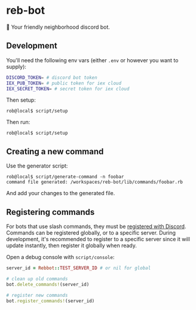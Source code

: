 # reb-bot

🤖 Your friendly neighborhood discord bot.

## Development

You'll need the following env vars (either `.env` or however you want to supply):

```sh
DISCORD_TOKEN= # discord bot token
IEX_PUB_TOKEN= # public token for iex cloud
IEX_SECRET_TOKEN= # secret token for iex cloud
```

Then setup:

```console
rob@local$ script/setup
```

Then run:

```console
rob@local$ script/setup
```

## Creating a new command

Use the generator script:

```console
rob@local$ script/generate-command -n foobar
command file generated: /workspaces/reb-bot/lib/commands/foobar.rb
```

And add your changes to the generated file.

## Registering commands

For bots that use slash commands, they must be [registered with Discord](https://discord.com/developers/docs/interactions/application-commands#registering-a-command). Commands can be registered globally, or to a specific server. During development, it's recommended to register to a specific server since it will update instantly, then register it globally when ready.

Open a debug console with `script/console`:

```ruby
server_id = Rebbot::TEST_SERVER_ID # or nil for global

# clean up old commands
bot.delete_commands!(server_id)

# register new commands
bot.register_commands!(server_id)
```
